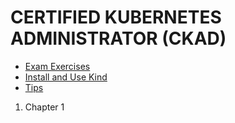 # CERTIFIED KUBERNETES ADMINISTRATOR (CKAD)

- [Exam Exercises](ExamExercises.md)
- [Install and Use Kind](/CKA/kind/kind.md)
- [Tips](/tips/tips.md)

1. Chapter 1

